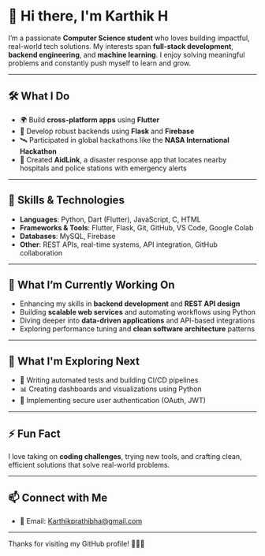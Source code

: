 # 👋 Hi there, I'm Karthik H

I’m a passionate **Computer Science student** who loves building impactful, real-world tech solutions. My interests span **full-stack development**, **backend engineering**, and **machine learning**. I enjoy solving meaningful problems and constantly push myself to learn and grow.

---

## 🛠️ What I Do

- 🌍 Build **cross-platform apps** using **Flutter**
- 🧠 Develop robust backends using **Flask** and **Firebase**
- 🛰️ Participated in global hackathons like the **NASA International Hackathon**
- 📱 Created **AidLink**, a disaster response app that locates nearby hospitals and police stations with emergency alerts

---

## 🚀 Skills & Technologies

- **Languages**: Python, Dart (Flutter), JavaScript, C, HTML  
- **Frameworks & Tools**: Flutter, Flask, Git, GitHub, VS Code, Google Colab  
- **Databases**: MySQL, Firebase  
- **Other**: REST APIs, real-time systems, API integration, GitHub collaboration

---

## 🎯 What I’m Currently Working On

- Enhancing my skills in **backend development** and **REST API design**  
- Building **scalable web services** and automating workflows using Python  
- Diving deeper into **data-driven applications** and API-based integrations  
- Exploring performance tuning and **clean software architecture** patterns

---

## 🔧 What I'm Exploring Next

- 🧪 Writing automated tests and building CI/CD pipelines  
- 📊 Creating dashboards and visualizations using Python  
- 🔐 Implementing secure user authentication (OAuth, JWT)

---

## ⚡ Fun Fact

I love taking on **coding challenges**, trying new tools, and crafting clean, efficient solutions that solve real-world problems.

---

## 📫 Connect with Me

- 📧 Email: [Karthikprathibha@gmail.com](mailto:Karthikprathibha@gmail.com)

---

Thanks for visiting my GitHub profile! 👨‍💻✨

